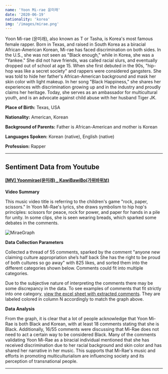 ```yaml
---
name: 'Yoon Mi-rae 윤미래'
date: '2020-06-19'
nationality: 'korea'
img: '/images/mirae.png'
---
```


Yoon Mi-rae (윤미래), also known as T or Tasha, is Korea's most famous female rapper. Born in Texas, and raised in South Korea as a biracial African-American Korean, Mi-rae has faced discrimination on both sides. In the U.S., she was not seen as "Black enough," while in Korea, she was a "Yankee." She did not have friends, was called racial slurs, and eventually dropped out of school at age 15. When she first debuted in the 90s, "hip-hop was like a secret society" and rappers were considered gangsters. She was told to hide her father's African-American background and mask her skin color with light makeup. In her song "Black Happiness," she shares her experiences with discrimination growing up and in the industry and proudly claims her heritage. Today, she serves as an ambassador for multicultural youth, and is an advocate against child abuse with her husband Tiger JK.

**Place of Birth:** Texas, USA

**Nationality:** American, Korean

**Background of Parents:** Father is African-American and mother is Korean

**Languages Spoken:** Korean (native), English (native)

**Profession:** Rapper

---
## Sentiment Data from Youtube

#### [[MV] Yoonmirae(윤미래) _ KawiBawiBo(가위바위보)](https://www.youtube.com/watch?v=gAzdJCPdkJ4)

**Video Summary**

This music video title is referring to the children's game "rock, paper, scissors." In Yoon Mi-Rae's lyrics, she draws symbolism to hip hop's principles: scissors for peace, rock for power, and paper for hands in a pile for unity. In some clips, she is seen wearing breads, which sparked some debates in the comments.

![MiraeGraph](/images/mirae/miraegraph.svg)


**Data Collection Parameters**

 Collected a thread of 55 comments, sparked by the comment "anyone new claiming culture appropriation she’s half back She has the right to be proud of both cultures so go away" with 825 likes, and sorted them into the different categories shown below. Comments could fit into multiple categories.
 
 Due to the subjective nature of interpreting the comments there may be some discrepancy in the data.
 To see examples of comments that fit strictly into one category, [view the excel sheet with extracted comments](https://docs.google.com/spreadsheets/d/1I0OLaX2n-DolOuLzq0IMx5hv6Jhab-RPM0Rd6wH8dBg/edit?usp=sharing).
 They are labeled colored in column N accordingly to match the graph above.

**Data Analysis**

From the graph, it is clear that a lot of people acknowledge that Yoon Mi-Rae is both Black and Korean, with at least 18 comments stating that she is Black. Additionally, 16/55 comments were discussing that Mi-Rae does not need to act a certain way to be considered Black. Many of the comments validating Yoon Mi-Rae as a biracial individual mentioned that she has received discrimination due to her racial background and skin color and has shared her narrative in her music. This supports that Mi-Rae's music and efforts in promoting multiculturialism are influencing society and its perception of transnational people.

---